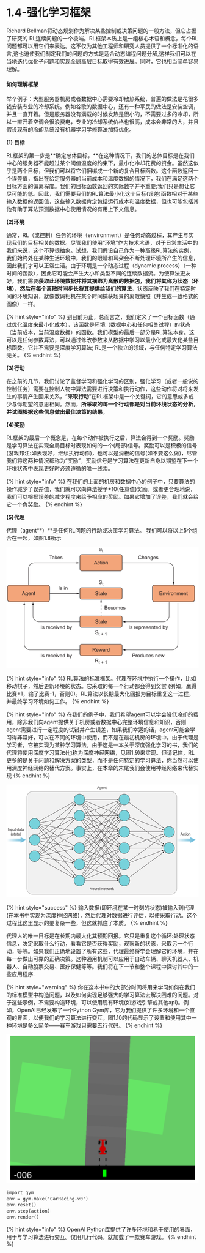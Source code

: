 # 1.4-强化学习框架

Richard Bellman将动态规划作为解决某些控制或决策问题的一般方法，但它占据了研究的 RL连续问题的一个极端。RL框架本质上是一组核心术语和概念，每个RL问题都可以用它们来表达。这不仅为其他工程师和研究人员提供了一个标准化的语言,这也迫使我们制定我们的问题的方式是适合动态编程问题分解,这样我们可以在当地迭代优化子问题和实现全局高层目标取得有效进展。同时，它也相当简单容易理解。

#### 如何理解框架

举个例子：大型服务器机房或者数据中心需要冷却散热系统，普遍的做法是花很多钱安装专业的冷却系统。例如谷歌的数据中心，还有一种平民的做法是安装空调，并且一直开着。但是服务器没有满载的时候发热是很小的，不需要过多的冷却，所以一直开着空调会很浪费电，专业的冷却系统价格也很高，成本会非常的大，并且假设现有的冷却系统没有机器学习学修算法加持优化。

**\(1\) 目标**

RL框架的第一步是**确定总体目标，**在这种情况下，我们的总体目标是在我们中心的服务器不能超过某个阈值温度的约束下，最小化冷却花费的资金。虽然这似乎是两个目标，但我们可以将它们捆绑成一个新的复合目标函数。这个函数返回一个误差值，指出在给定服务器的当前成本和温度数据的情况下，我们在满足这两个目标方面的偏离程度。我们的目标函数返回的实际数字并不重要;我们只是想让它尽可能的低。因此，我们需要我们的RL算法最小化这个目标\(误差\)函数相对于某些输入数据的返回值，这些输入数据肯定包括运行成本和温度数据，但也可能包括其他有助于算法预测数据中心使用情况的有用上下文信息。

**\(2\)环境**

通常，RL（或控制）任务的环境（environment）是任何动态过程，其产生与实现我们的目标相关的数据。尽管我们使用“环境”作为技术术语，对于日常生活中的我们来说，这个不算很抽象。试想，我们假设自己作为一种高级RL算法的实例，我们始终处在某种生活环境中，我们的眼睛和耳朵会不断处理环境所产生的信息，因此我们才可以正常生活。由于环境是一个动态过程（dynamic process）（一种时间的函数），因此它可能会产生大小和类型不同的连续数据流。为使算法更友好，我们需要**获取此环境数据并将其捆绑为离散的数据包，我们将其称为状态（环境），然后在每个离散时间步长将其提供给我们的算法**。状态反映了我们在特定时间的环境知识，就像数码相机在某个时间捕获场景的离散快照（并生成一致格式的图像）一样。

{% hint style="info" %}
到目前为止，总而言之，我们定义了一个目标函数（通过优化温度来最小化成本），该函数是环境（数据中心和任何相关过程）的状态（当前成本，当前温度数据）的函数。我们模型的最后一部分是RL算法本身。这可以是任何参数算法，可以通过修改参数来从数据中学习以最小化或最大化某些目标函数。它并不需要是深度学习算法; RL是一个独立的领域，与任何特定学习算法无关。
{% endhint %}

**\(3\)行动**

在之前的几节，我们讨论了监督学习和强化学习的区别，强化学习（或者一般说的控制任务）需要在控制人物中算法需要进行决策和执行动作，这些动作将对将来发生的事情产生因果关系，“**采取行动**”在RL框架中是一个关键词，它的意思或多或少与你期望的意思相同。然而，**所采取的每一个行动都是对当前环境状态的分析，并试图根据这些信息做出最佳决策的结果**。

**\(4\)奖励**

RL框架的最后一个概念是，在每个动作被执行之后，算法会得到一个奖励。奖励是学习算法在实现全局目标时表现如何的一个\(局部\)信号。奖励可以是积极的信号\(游戏邦注:如表现好，继续执行动作\)，也可以是消极的信号\(如不要这么做\)，尽管我们将这两种情况都称为“奖励”。奖励信号是学习算法在更新自身以期望在下一个环境状态中表现更好时必须遵循的唯一线索。

{% hint style="info" %}
在我们的上面的机房和数据中心的例子中，只要算法的操作减少了误差值，我们就可以向算法授予+10\(任意值\)奖励。或者更合理地说，我们可以根据误差的减少程度来给予相应的奖励。如果它增加了误差，我们就会给它一个负奖励。
{% endhint %}

**\(5\)代理**

代理（agent**）**是任何RL问题的行动或决策学习算法。 我们可以将以上5个组合在一起，如图1.8所示

![1.8](../../.gitbook/assets/image%20%2836%29.png)

{% hint style="info" %}
RL算法的标准框架。代理在环境中执行一个操作，比如移动棋子，然后更新环境的状态。它采取的每一个行动都会得到奖赏 \(例如，赢得比赛+1，输了比赛-1，否则0\)。RL算法以长期最大化回报为目标重复这一过程，并最终学习环境如何工作。
{% endhint %}

{% hint style="info" %}
在我们的例子中，我们希望agent可以学会降低冷却的费用，除非我们向agent提供关于机房或者数据中心完整环境信息和知识，否则agent需要进行一定程度的试错并产生误差，如果我们幸运的话，agent可能会学习得非常好，可以在不同的环境中使用，而不是在最初机房的环境中。由于代理是学习者，它被实现为某种学习算法。由于这是一本关于深度强化学习的书，我们的代理将使用深度学习算法\(也称为深度神经网络，见图1.9\)来实现。但请记住，RL更多的是关于问题和解决方案的类型，而不是任何特定的学习算法，你当然可以使用深度神经网络的替代方案。事实上，在本章的末尾我们会使用神经网络来代替实现
{% endhint %}

![1.9](../../.gitbook/assets/image%20%2838%29.png)

{% hint style="success" %}
输入数据\(即环境在某一时刻的状态\)被输入到代理\(在本书中实现为深度神经网络\)，然后代理对数据进行评估，以便采取行动。这个过程比这里显示的要复杂一些，但这就抓住了本质。
{% endhint %}

代理人的唯一目标是在长期内最大化其预期回报。它只是重复这个循环:处理状态信息，决定采取什么行动，看看它是否获得奖励，观察新的状态，采取另一个行动，等等。如果我们正确地设置了所有这些，代理最终将学会理解它的环境，并在每一步做出可靠的正确决策。这种通用机制可以应用于自动车辆、聊天机器人、机器人、自动股票交易、医疗保健等等。我们将在下一节和整个课程中探讨其中的一些应用程序.

{% hint style="warning" %}
你在这本书中的大部分时间将用来学习如何在我们的标准模型中构造问题，以及如何实现足够强大的学习算法去解决困难的问题。对于这些示例，不需要构造环境，可以使用现有环境\(如游戏引擎或其他api\)。例如，OpenAI已经发布了一个Python Gym库，它为我们提供了许多环境和一个直观的界面，以便我们的学习算法进行交互。图1.10的代码显示了设置和使用其中一种环境是多么简单——赛车游戏只需要五行代码。
{% endhint %}

![1.10](../../.gitbook/assets/image%20%2840%29.png)

```text
import gym
env = gym.make('CarRacing-v0')
env.reset()
env.step(action)
env.render()
```

{% hint style="info" %}
OpenAI Python库提供了许多环境和易于使用的界面，用于与学习算法进行交互。仅用几行代码，就加载了一款赛车游戏。
{% endhint %}





